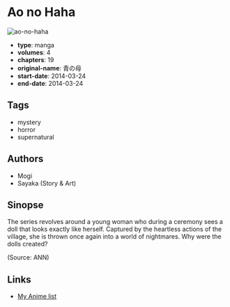 # Ao no Haha

![ao-no-haha](https://cdn.myanimelist.net/images/manga/2/136265.jpg)

-   **type**: manga
-   **volumes**: 4
-   **chapters**: 19
-   **original-name**: 青の母
-   **start-date**: 2014-03-24
-   **end-date**: 2014-03-24

## Tags

-   mystery
-   horror
-   supernatural

## Authors

-   Mogi
-   Sayaka (Story & Art)

## Sinopse

The series revolves around a young woman who during a ceremony sees a doll that looks exactly like herself. Captured by the heartless actions of the village, she is thrown once again into a world of nightmares. Why were the dolls created?

(Source: ANN)

## Links

-   [My Anime list](https://myanimelist.net/manga/68419/Ao_no_Haha)
